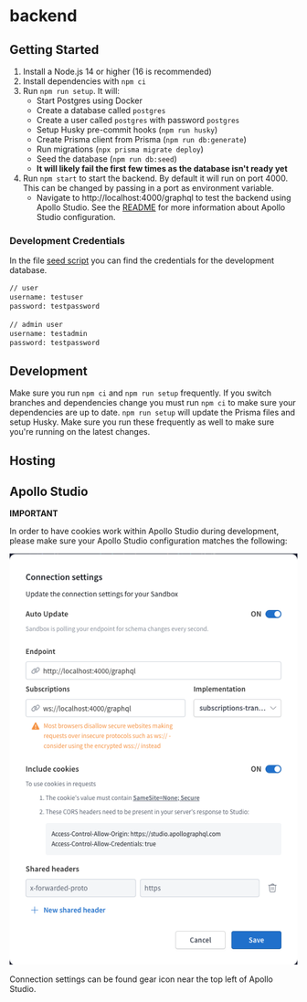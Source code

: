 # backend

## Getting Started

1. Install a Node.js 14 or higher (16 is recommended)
2. Install dependencies with `npm ci`
3. Run `npm run setup`. It will:
   - Start Postgres using Docker
   - Create a database called `postgres`
   - Create a user called `postgres` with password `postgres`
   - Setup Husky pre-commit hooks (`npm run husky`)
   - Create Prisma client from Prisma (`npm run db:generate`)
   - Run migrations (`npx prisma migrate deploy`)
   - Seed the database (`npm run db:seed`)
   - **It will likely fail the first few times as the database isn't ready yet**
4. Run `npm start` to start the backend. By default it will run on port 4000. This can be changed by passing in a port as environment variable.
   - Navigate to http://localhost:4000/graphql to test the backend using Apollo Studio. See the [README](#apollo-studio) for more information about Apollo Studio configuration.

### Development Credentials

In the file [seed script](./prisma/seed.ts) you can find the credentials for the development database.

```
// user
username: testuser
password: testpassword

// admin user
username: testadmin
password: testpassword
```

## Development

Make sure you run `npm ci` and `npm run setup` frequently. If you switch branches and dependencies change you must run `npm ci` to make sure your dependencies are up to date. `npm run setup` will update the Prisma files and setup Husky. Make sure you run these frequently as well to make sure you're running on the latest changes.

## Hosting

## Apollo Studio

**IMPORTANT**

In order to have cookies work within Apollo Studio during development, please make sure your Apollo Studio configuration matches the following:

![apollo_config](/docs/apollo_config.png)

Connection settings can be found gear icon near the top left of Apollo Studio.
